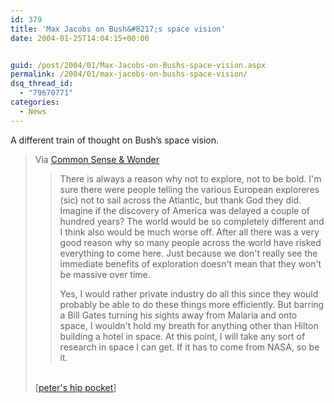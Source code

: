 ```yaml
---
id: 379
title: 'Max Jacobs on Bush&#8217;s space vision'
date: 2004-01-25T14:04:15+00:00


guid: /post/2004/01/Max-Jacobs-on-Bushs-space-vision.aspx
permalink: /2004/01/max-jacobs-on-bushs-space-vision/
dsq_thread_id:
  - "79670771"
categories:
  - News
---
```

<body xmlns="http://www.w3.org/1999/xhtml">
    <div class="Section1">
        <p>
            A different train of thought on Bush&rsquo;s space vision.
        </p>
        <blockquote style='margin-top:5.0pt;margin-bottom:5.0pt'> 
        <p>
            Via <a href="http://commonsensewonder.com/mtarchives/004546.shtml" title="Max Jacobs on Bush's space vision">Common
            Sense &amp; Wonder</a>
        </p>
        <blockquote style='margin-top:5.0pt;margin-bottom:5.0pt'> 
        <p class="MsoNormal">
            There is always a reason why not to explore, not to be bold. I'm sure there were people
            telling the various European exploreres (sic) not to sail across the Atlantic, but
            thank God they did. Imagine if the discovery of America was delayed a couple of hundred
            years? The world would be so completely different and I think also would be much worse
            off. After all there was a very good reason why so many people across the world have
            risked everything to come here. Just because we don't really see the immediate benefits
            of exploration doesn't mean that they won't be massive over time.
        </p>
        <p>
            Yes, I would rather private industry do all this since they would probably be able
            to do these things more efficiently. But barring a Bill Gates turning his sights away
            from Malaria and onto space, I wouldn't hold my breath for anything other than Hilton
            building a hotel in space. At this point, I will take any sort of research in space
            I can get. If it has to come from NASA, so be it.
        </p>
        </blockquote> 
        <p class="MsoNormal">
            <br />
            [<a href="http://svensk.typepad.com/peters_hip_pocket/2004/01/common_sense_an.html">peter's
            hip pocket</a>]
        </p>
        </blockquote>
    </div>
</body>